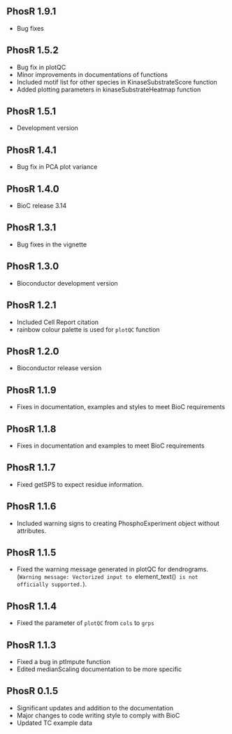 ## PhosR 1.9.1

* Bug fixes

## PhosR 1.5.2

* Bug fix in plotQC
* Minor improvements in documentations of functions
* Included motif list for other species in KinaseSubstrateScore function
* Added plotting parameters in kinaseSubstrateHeatmap function

## PhosR 1.5.1

* Development version

## PhosR 1.4.1

* Bug fix in PCA plot variance

## PhosR 1.4.0

* BioC release 3.14


## PhosR 1.3.1

* Bug fixes in the vignette

## PhosR 1.3.0

* Bioconductor development version

## PhosR 1.2.1

* Included Cell Report citation
* rainbow colour palette is used for `plotQC` function


## PhosR 1.2.0

* Bioconductor release version


## PhosR 1.1.9

* Fixes in documentation, examples and styles to meet BioC requirements

## PhosR 1.1.8

* Fixes in documentation and examples to meet BioC requirements

## PhosR 1.1.7

* Fixed getSPS to expect residue information.


## PhosR 1.1.6

* Included warning signs to creating PhosphoExperiment object without attributes.


## PhosR 1.1.5

* Fixed the warning message generated in plotQC for dendrograms. (`Warning message:
Vectorized input to `element_text()` is not officially supported.`).


## PhosR 1.1.4

* Fixed the parameter of `plotQC` from `cols` to `grps`


## PhosR 1.1.3

* Fixed a bug in ptImpute function
* Edited medianScaling documentation to be more specific


## PhosR 0.1.5

* Significant updates and addition to the documentation
* Major changes to code writing style to comply with BioC
* Updated TC example data
